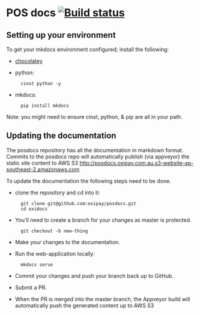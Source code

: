 # POS docs [![Build status](https://ci.appveyor.com/api/projects/status/qrk2obnd8crqy271/branch/master?svg=true)](https://ci.appveyor.com/project/oxipay/posdocs/branch/master)

## Setting up your environment

To get your mkdocs environment configured; install the following:
* [chocolatey](https://chocolatey.org/)
* python:

        cinst python -y
* mkdocs:

        pip install mkdocs

Note: you might need to ensure cinst, python, & pip are all in your path.

## Updating the documentation

The posdocs repository has all the documentation in markdown format. Commits to the posdocs repo will automatically publish (via appveyor) the static site content to AWS S3
http://posdocs.oxipay.com.au.s3-website-ap-southeast-2.amazonaws.com

To update the documentation the following steps need to be done.

* clone the repository and cd into it:

        git clone git@github.com:oxipay/posdocs.git
        cd oxidocs

* You'll need to create a branch for your changes as master is protected.

        git checkout -b new-thing
* Make your changes to the documentation.
* Run the web-application locally:

        mkdocs serve
* Commit your changes and push your branch back up to GitHub.
* Submit a PR.
* When the PR is merged into the master branch, the Appveyor build will automatically push the generated content up to AWS S3
